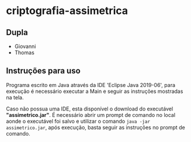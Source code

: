 # criptografia-assimetrica

## Dupla
  * Giovanni
  * Thomas

## Instruções para uso

  Programa escrito em Java através da IDE 'Eclipse Java 2019-06', para execução é necessário executar a Main e seguir as instruções mostradas na tela.

  Caso não possua uma IDE, esta disponível o download do executável **"assimetrico.jar"**. É necessário abrir um prompt de comando no local aonde o executável foi salvo e utilizar o comando `java -jar assimetrico.jar`, após execução, basta seguir as instruções no prompt de comando.  
